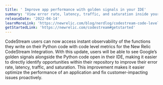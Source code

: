 ```yaml
---
title: ' Improve app performance with golden signals in your IDE' 
summary: 'View error rate, latency, traffic, and saturation inside your IDE with CodeStream' 
releaseDate: '2022-04-14' 
learnMoreLink: 'https://newrelic.com/blog/nerdlog/codestream-code-level-metrics' 
getStartedLink: 'https://newrelic.com/codestream#getstarted'
---
```

CodeStream users can now access instant observability of the functions they write on their Python code with code level metrics for the New Relic CodeStream Integration. With this update, users will be able to see Google’s golden signals alongside the Python code open in their IDE, making it easier to directly identify opportunities within their repository to improve their error rate, latency, traffic, and saturation. This improvement makes it easier optimize the performance of an application and fix customer-impacting issues proactively.

